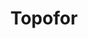 ---
id: "topofor"
image: 
  src: "/src/images/topofor.png"
  alt: "topofor web"
title: "Topofor"
location: "Pontevedra, Spain"
year: "2023"
platform: "Wordpress"
tech: "Elementor"
show_title: true
secondary_link: { text: "", href: ""}
url: "https://topofor.es"
description: Topography business site developed for a spanish company based in the north of Spain in Pontevedra. Explore the wonders of topography, drones and the latest
            tech in the field. The site was developed using Wodrpress since there was no need to sell any products and the client demanded to be able to modify their own
            content as well as introduce design changes easily. Elementor was used to easily create custom pages that interact easily with all platforms and devices. Custom JS and Css
            was used sparingly to adapt the site to the user needs.
---